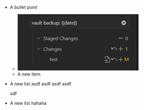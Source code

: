 - A bullet point
	- ![Pasted image 20240905140005](_attachments/Pasted%20image%2020240905140005.png)
	- A new item
- A new list
  asdf
    asdf
    asdf
    asdf
    
    sdf
- A new list
hahaha
